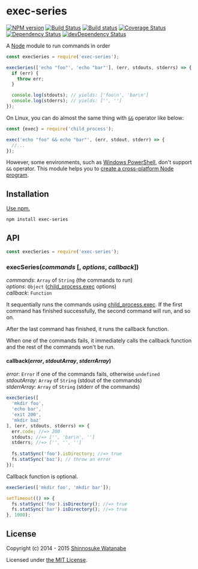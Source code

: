 # exec-series

[![NPM version](https://img.shields.io/npm/v/exec-series.svg)](https://www.npmjs.com/package/exec-series)
[![Build Status](https://travis-ci.org/shinnn/exec-series.svg?branch=master)](https://travis-ci.org/shinnn/exec-series)
[![Build status](https://ci.appveyor.com/api/projects/status/bi4pflltlq5368ym?svg=true)](https://ci.appveyor.com/project/ShinnosukeWatanabe/exec-series)
[![Coverage Status](https://img.shields.io/coveralls/shinnn/exec-series.svg)](https://coveralls.io/r/shinnn/exec-series)
[![Dependency Status](https://img.shields.io/david/shinnn/exec-series.svg?label=deps)](https://david-dm.org/shinnn/exec-series)
[![devDependency Status](https://img.shields.io/david/dev/shinnn/exec-series.svg?label=devDeps)](https://david-dm.org/shinnn/exec-series#info=devDependencies)

A [Node](https://nodejs.org/) module to run commands in order

```javascript
const execSeries = require('exec-series');

execSeries(['echo "foo"', 'echo "bar"'], (err, stdouts, stderrs) => {
  if (err) {
    throw err;
  }

  console.log(stdouts); // yields: ['foo\n', 'bar\n']
  console.log(stderrs); // yields: ['', '']
});
```

On Linux, you can do almost the same thing with [`&&`](http://tldp.org/LDP/abs/html/list-cons.html#LISTCONSREF) operator like below:

```javascript
const {exec} = require('child_process');

exec('echo "foo" && echo "bar"', (err, stdout, stderr) => {
  //...
});
```

However, some environments, such as [Windows PowerShell](https://connect.microsoft.com/PowerShell/feedback/details/778798/implement-the-and-operators-that-bash-has), don't support `&&` operator. This module helps you to [create a cross-platform Node program](https://gist.github.com/domenic/2790533).

## Installation

[Use npm.](https://docs.npmjs.com/cli/install)

```
npm install exec-series
```

## API

```javascript
const execSeries = require('exec-series');
```

### execSeries(*commands* [, *options*, *callback*])

*commands*: `Array` of `String` (the commands to run)  
*options*: `Object` ([child_process.exec][exec] options)  
*callback*: `Function`

It sequentially runs the commands using [child_process.exec][exec]. If the first command has finished successfully, the second command will run, and so on.

After the last command has finished, it runs the callback function.

When one of the commands fails, it immediately calls the callback function and the rest of the commands won't be run.

#### callback(*error*, *stdoutArray*, *stderrArray*)

*error*: `Error` if one of the commands fails, otherwise `undefined`  
*stdoutArray*: `Array` of `String` (stdout of the commands)  
*stderrArray*: `Array` of `String` (stderr of the commands)

```javascript
execSeries([
  'mkdir foo',
  'echo bar',
  'exit 200',
  'mkdir baz'
], (err, stdouts, stderrs) => {
  err.code; //=> 200
  stdouts; //=> ['', 'bar\n', '']
  stderrs; //=> ['', '', '']
  
  fs.statSync('foo').isDirectory; //=> true
  fs.statSync('baz'); // throw an error
});
```

Callback function is optional.

```javascript
execSeries(['mkdir foo', 'mkdir bar']);

setTimeout(() => {
  fs.statSync('foo').isDirectory(); //=> true
  fs.statSync('bar').isDirectory(); //=> true
}, 1000);
```

## License

Copyright (c) 2014 - 2015 [Shinnosuke Watanabe](https://github.com/shinnn)

Licensed under [the MIT License](./LICENSE).

[exec]: https://nodejs.org/api/child_process.html#child_process_child_process_exec_command_options_callback
